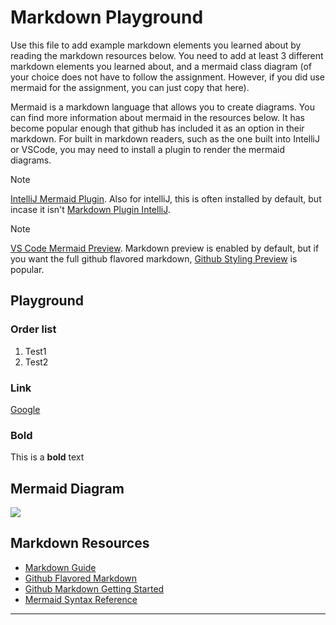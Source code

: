 # Markdown Playground

Use this file to add example markdown elements you learned about by reading the markdown resources below. You need to add at least 3 different markdown elements you learned about, and a mermaid class diagram (of your choice does not have to follow the assignment. However, if you did use mermaid for the assignment, you can just copy that here). 

Mermaid is a markdown language that allows you to create diagrams. You can find more information about mermaid in the resources below. It has become popular enough that github has included it as an option in their markdown.  For built in markdown readers, such as the one built into IntelliJ or VSCode, you may need to install a plugin to render the mermaid diagrams. 

> [!NOTE]
> [IntelliJ Mermaid Plugin](https://plugins.jetbrains.com/plugin/20146-mermaid). Also for intelliJ, this is often installed by default, but incase it isn't [Markdown Plugin IntelliJ](https://plugins.jetbrains.com/plugin/7793-markdown). 

> [!NOTE] 
> [VS Code Mermaid Preview](https://marketplace.visualstudio.com/items?itemName=bierner.markdown-mermaid). Markdown preview is enabled by default, but if you want the full github flavored markdown, [Github Styling Preview](https://marketplace.visualstudio.com/items?itemName=bierner.markdown-preview-github-styles) is popular. 


## Playground

### Order list
<ol>
  <li>Test1</li>
  <li>Test2</li>
</ol>

### Link
<a href="https://www.google.com">Google</a>

### Bold
This is a **bold** text

## Mermaid Diagram
[![](https://mermaid.ink/img/pako:eNp9VF1v2jAU_SuWn0BNEAmQJnmYFqXdGimDqdBV3Zgqk7iJ22B3junGEP3tc76G-UpewPcen3N9fH03MGIxhi6MMpTnVwQlHC3nFMivjAAvYym6ZzyLwaaKF99FLpAgEVgiQjtTwQlNfvwEiCd5F7wxEu-Q-o6g063C2zlVFXxGc5bhbwT_ViX0WuKJUJSBaYQoxRxMfW88vr49BwtJLt6ret5BOPG9MJg9PE6-zoLJeKpsUjSbqtRjJViM0RJ3uqDiOokIWYQyItYSRag4hkQpjl5uV9RLCpO6YMGkIqLHwFcpIT5zjIWUqt0ESb1W_TwwrtwiPVFNq92qOKg8g5KTKiCriz42cM-6BlYEz3ld0N14914QtCH8m2DstQGCmRc-tAGurj95d-HssblOxcDagY5y3m57WgOqCyq45c5bL1vJ7VEfvIOL8kJPspeJujsAyiNCJjRbHyN1pY4qd4ru4-QNc05iDFKUp7583Uc17yD41wpleWeyeMaRAGzxfKpNd3DBzusqxRVdIyFqRx00sDJVdP3D3ghwwV2O85OwpuFd4HOMRINSd-_DKiaowSXmclTFcs6Vj2UORYrl24Cu_Bsj_jKHc7qVOLSSR1zTCLqCr7AGOVslKXSfpElytXqNpWo9JP9HXxH9ztiy2SKX0N3AP9C1zZ5jjgzHdCzHGTmWrcE1dPWh0-9djgamZfcNw7YG5uVWg39LBqNnGcbANvv2sN-3RkN7oEEcE8H4l3pKFz_bf8EbxU0?type=png)](https://mermaid.live/edit#pako:eNp9VF1v2jAU_SuWn0BNEAmQJnmYFqXdGimDqdBV3Zgqk7iJ22B3junGEP3tc76G-UpewPcen3N9fH03MGIxhi6MMpTnVwQlHC3nFMivjAAvYym6ZzyLwaaKF99FLpAgEVgiQjtTwQlNfvwEiCd5F7wxEu-Q-o6g063C2zlVFXxGc5bhbwT_ViX0WuKJUJSBaYQoxRxMfW88vr49BwtJLt6ret5BOPG9MJg9PE6-zoLJeKpsUjSbqtRjJViM0RJ3uqDiOokIWYQyItYSRag4hkQpjl5uV9RLCpO6YMGkIqLHwFcpIT5zjIWUqt0ESb1W_TwwrtwiPVFNq92qOKg8g5KTKiCriz42cM-6BlYEz3ld0N14914QtCH8m2DstQGCmRc-tAGurj95d-HssblOxcDagY5y3m57WgOqCyq45c5bL1vJ7VEfvIOL8kJPspeJujsAyiNCJjRbHyN1pY4qd4ru4-QNc05iDFKUp7583Uc17yD41wpleWeyeMaRAGzxfKpNd3DBzusqxRVdIyFqRx00sDJVdP3D3ghwwV2O85OwpuFd4HOMRINSd-_DKiaowSXmclTFcs6Vj2UORYrl24Cu_Bsj_jKHc7qVOLSSR1zTCLqCr7AGOVslKXSfpElytXqNpWo9JP9HXxH9ztiy2SKX0N3AP9C1zZ5jjgzHdCzHGTmWrcE1dPWh0-9djgamZfcNw7YG5uVWg39LBqNnGcbANvv2sN-3RkN7oEEcE8H4l3pKFz_bf8EbxU0)

## Markdown Resources

* [Markdown Guide](https://www.markdownguide.org/basic-syntax/)
* [Github Flavored Markdown](https://guides.github.com/features/mastering-markdown/)
* [Github Markdown Getting Started](https://docs.github.com/en/get-started/writing-on-github/getting-started-with-writing-and-formatting-on-github/basic-writing-and-formatting-syntax)
* [Mermaid Syntax Reference](https://mermaid.js.org/intro/syntax-reference.html) 


<!-- start your playground code under this dashed line -->
----